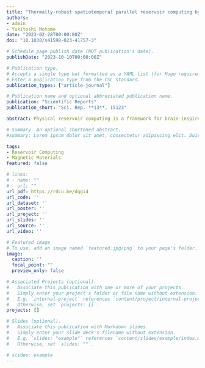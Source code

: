 ```yaml
---
title: "Thermally-robust spatiotemporal parallel reservoir computing by frequency filtering in frustrated magnets"
authors:
- admin
- Yukitoshi Motome
date: "2023-02-28T00:00:00Z"
doi: "10.1038/s41598-023-41757-3"

# Schedule page publish date (NOT publication's date).
publishDate: "2023-10-10T00:00:00Z"

# Publication type.
# Accepts a single type but formatted as a YAML list (for Hugo requirements).
# Enter a publication type from the CSL standard.
publication_types: ["article-journal"]

# Publication name and optional abbreviated publication name.
publication: "Scientific Reports"
publication_short: "Sci. Rep. **13**, 15123"

abstract: Physical reservoir computing is a framework for brain-inspired information processing that utilizes nonlinear and high-dimensional dynamics in non-von-Neumann systems. In recent years, spintronic devices have been proposed for use as physical reservoirs, but their practical application remains a major challenge, mainly because thermal noise prevents them from retaining short-term memory, the essence of neuromorphic computing. Here, we propose a framework for spintronic physical reservoirs that exploits frequency domain dynamics in interacting spins. Through the effective use of frequency filters, we demonstrate, for a model of frustrated magnets, both robustness to thermal fluctuations and feasibility of frequency division multiplexing. This scheme can be coupled with parallelization in spatial domain even down to the level of a single spin, yielding a vast number of spatiotemporal computational units. Furthermore, the nonlinearity via the exchange interaction allows information processing among different frequency threads. Our findings establish a design principle for high-performance spintronic reservoirs with the potential for highly integrated devices.

# Summary. An optional shortened abstract.
#summary: Lorem ipsum dolor sit amet, consectetur adipiscing elit. Duis posuere tellus ac convallis placerat. Proin tincidunt magna sed ex sollicitudin condimentum.

tags:
- Reservoir Computing
- Magnetic Materials
featured: false

# links:
# - name: ""
#   url: ""
url_pdf: https://rdcu.be/dqgi4
url_code: ''
url_dataset: ''
url_poster: ''
url_project: ''
url_slides: ''
url_source: ''
url_video: ''

# Featured image
# To use, add an image named `featured.jpg/png` to your page's folder. 
image:
  caption: ''
  focal_point: ""
  preview_only: false

# Associated Projects (optional).
#   Associate this publication with one or more of your projects.
#   Simply enter your project's folder or file name without extension.
#   E.g. `internal-project` references `content/project/internal-project/index.md`.
#   Otherwise, set `projects: []`.
projects: []

# Slides (optional).
#   Associate this publication with Markdown slides.
#   Simply enter your slide deck's filename without extension.
#   E.g. `slides: "example"` references `content/slides/example/index.md`.
#   Otherwise, set `slides: ""`.

# slides: example
---
```

